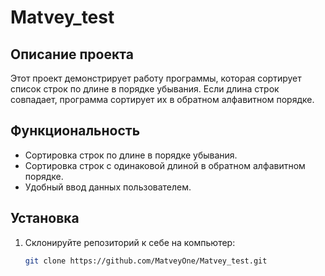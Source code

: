 # Matvey_test

## Описание проекта
Этот проект демонстрирует работу программы, которая сортирует список строк по длине в порядке убывания. Если длина строк совпадает, программа сортирует их в обратном алфавитном порядке.

## Функциональность
- Сортировка строк по длине в порядке убывания.
- Сортировка строк с одинаковой длиной в обратном алфавитном порядке.
- Удобный ввод данных пользователем.

## Установка
1. Склонируйте репозиторий к себе на компьютер:
   ```bash
   git clone https://github.com/MatveyOne/Matvey_test.git
